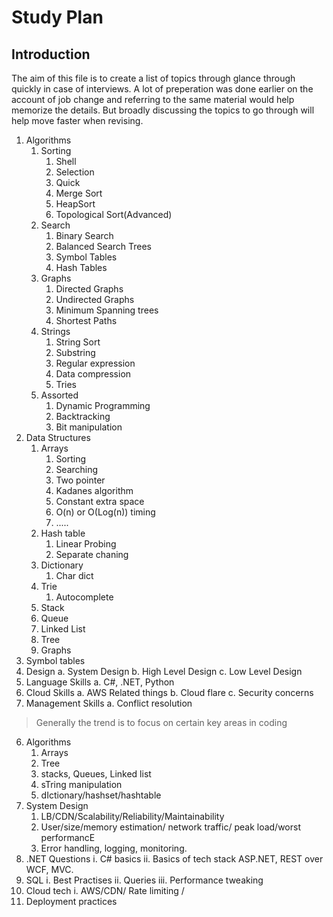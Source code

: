 # Study Plan
## Introduction
The aim of this file is to create a list of topics through glance through quickly in case of interviews. A lot of preperation was done earlier on the account of job change and referring to the same material would help memorize the details. But broadly discussing the topics to go through will help move faster when revising.

1. Algorithms
   1. Sorting
        1. Shell
        2. Selection
        3. Quick
        4. Merge Sort
        5. HeapSort
        6. Topological Sort(Advanced)
   2. Search
        1. Binary Search
        2. Balanced Search Trees
        3. Symbol Tables
        4. Hash Tables
   3. Graphs
        1. Directed Graphs
        2. Undirected Graphs
        3. Minimum Spanning trees
        4. Shortest Paths
   4. Strings
        1. String Sort
        2. Substring
        3. Regular expression
        4. Data compression
        5. Tries
    5. Assorted
        1. Dynamic Programming
        2. Backtracking
        3. Bit manipulation
2. Data Structures   
   1. Arrays
        1. Sorting
        2. Searching
        3. Two pointer
        4. Kadanes algorithm
        5. Constant extra space
        6. O(n) or O(Log(n)) timing
        7. .....
   3. Hash table
        1. Linear Probing
        2. Separate chaning
   5. Dictionary
        1. Char dict   
   7. Trie
        1. Autocomplete   
   9. Stack
   10. Queue
   11. Linked List
   12. Tree
	 13. Graphs
  10. Symbol tables 
4. Design
	a. System Design
	b. High Level Design
	c. Low Level Design
5. Language Skills
	a. C#, .NET, Python
6. Cloud Skills
	a. AWS Related things
	b. Cloud flare 
	c. Security concerns
7. Management Skills
	a. Conflict resolution

> Generally the trend is to focus on certain key areas in coding
6. Algorithms
	1. Arrays
 	2. Tree
 	3. stacks, Queues, Linked list
 	4. sTring manipulation
 	5. dIctionary/hashset/hashtable
7. System Design 
	1. LB/CDN/Scalability/Reliability/Maintainability
 	2. User/size/memory estimation/ network traffic/ peak load/worst performancE
	3. Error handling, logging, monitoring.
8. .NET Questions
    i. C# basics
   ii. Basics of tech stack ASP.NET, REST over WCF, MVC.
9. SQL
    i. Best Practises
   ii. Queries
  iii. Performance tweaking
10. Cloud tech 
    i. AWS/CDN/ Rate limiting /
11. Deployment practices

